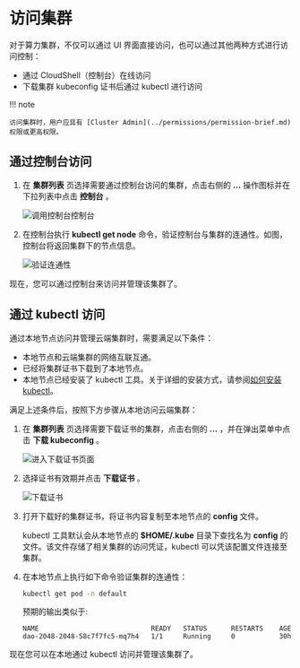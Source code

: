 # 访问集群

对于算力集群，不仅可以通过 UI 界面直接访问，也可以通过其他两种方式进行访问控制：

- 通过 CloudShell（控制台）在线访问
- 下载集群 kubeconfig 证书后通过 kubectl 进行访问

!!! note
  
    访问集群时，用户应具有 [Cluster Admin](../permissions/permission-brief.md) 权限或更高权限。

## 通过控制台访问

1. 在 __集群列表__ 页选择需要通过控制台访问的集群，点击右侧的 __...__ 操作图标并在下拉列表中点击 __控制台__ 。

    ![调用控制台控制台](https://docs.daocloud.io/daocloud-docs-images/docs/kpanda/images/access-cloudshell.png)

2. 在控制台执行 __kubectl get node__ 命令，验证控制台与集群的连通性。如图，控制台将返回集群下的节点信息。

    ![验证连通性](https://docs.daocloud.io/daocloud-docs-images/docs/kpanda/images/access-get-node.png)

现在，您可以通过控制台来访问并管理该集群了。

## 通过 kubectl 访问

通过本地节点访问并管理云端集群时，需要满足以下条件：

- 本地节点和云端集群的网络互联互通。
- 已经将集群证书下载到了本地节点。
- 本地节点已经安装了 kubectl 工具。关于详细的安装方式，请参阅[如何安装kubectl](https://kubernetes.io/zh-cn/docs/tasks/tools/)。

满足上述条件后，按照下方步骤从本地访问云端集群：

1. 在 __集群列表__ 页选择需要下载证书的集群，点击右侧的 __...__ ，并在弹出菜单中点击 __下载 kubeconfig__ 。

    ![进入下载证书页面](https://docs.daocloud.io/daocloud-docs-images/docs/kpanda/images/access-get-cert.png)

2. 选择证书有效期并点击 __下载证书__ 。

    ![下载证书](https://docs.daocloud.io/daocloud-docs-images/docs/kpanda/images/access-download-cert.png)

3. 打开下载好的集群证书，将证书内容复制至本地节点的 __config__ 文件。

    kubectl 工具默认会从本地节点的 __$HOME/.kube__ 目录下查找名为 __config__ 的文件。该文件存储了相关集群的访问凭证，kubectl 可以凭该配置文件连接至集群。

4. 在本地节点上执行如下命令验证集群的连通性：

    ```sh
    kubectl get pod -n default
    ```

    预期的输出类似于:

    ```none
    NAME                            READY   STATUS      RESTARTS    AGE
    dao-2048-2048-58c7f7fc5-mq7h4   1/1     Running     0           30h
    ```

现在您可以在本地通过 kubectl 访问并管理该集群了。
